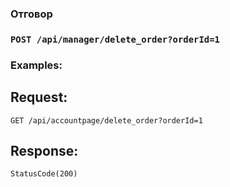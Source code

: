 ### Отговор

### `POST /api/manager/delete_order?orderId=1`

### Examples:

## Request:

```
GET /api/accountpage/delete_order?orderId=1
```

## Response:
```
StatusCode(200)
```

